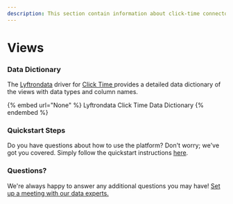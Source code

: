 ```yaml
---
description: This section contain information about click-time connector views information
---
```


# Views

### Data Dictionary

The [Lyftrondata](https://www.lyftrondata.com/) driver for [Click Time](None/)[ ](https://www.lyftrondata.com/integration/click-time/)provides a detailed data dictionary of the views with data types and column names.

{% embed url="None" %}
Lyftrondata Click Time Data Dictionary
{% endembed %}

### Quickstart Steps

Do you have questions about how to use the platform? Don't worry; we've got you covered. Simply follow the quickstart instructions [here](../README.md).

### Questions? <a href="#questions" id="questions"></a>

We're always happy to answer any additional questions you may have! [Set up a meeting with our data experts.](https://www.lyftrondata.com/book-a-meeting/)


